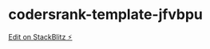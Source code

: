 # codersrank-template-jfvbpu

[Edit on StackBlitz ⚡️](https://stackblitz.com/edit/codersrank-template-jfvbpu)